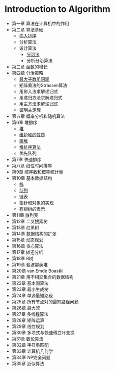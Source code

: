 # Introduction to Algorithm

- 第一章 算法在计算机中的作用
- 第二章 算法基础
  - [插入排序](./src/sort/insert_sort.rs)
  - 分析算法
  - 设计算法
    - [分治法](./src/sort/merge_sort.rs)
    - 分析分治算法
- 第三章 函数的增长
- 第四章 分治策略
  - [最大子数组问题](./src/chapter4/find_maximum_subarray.rs)
  - 矩阵乘法的Strassen算法
  - 用带入法求解递归式
  - 用递归方法求解递归式
  - 用主方法求解递归式
  - 证明主定理
- 第五章 概率分析和随机算法
- 第6章 堆排序
  - [堆](./src/heap.rs)
  - [维护堆的性质](./src/heap.rs)
  - [建堆](./src/heap.rs)
  - [堆排序算法](./src/heap.rs)
  - 优先队列
- 第7章 快速排序
- 第八章 线性时间排序
- 第9章 顺序数和概率统计量
- 第10章 基本数据结构
  - [栈](./src/stack.rs)
  - [队列](./src/queue.rs)
  - 链表
  - 指针和对象的实现
  - 有根树的表示
- 第11章 散列表
- 第12章 二叉搜索树
- 第13章 红黑树
- 第14章 数据结构的扩张
- 第15章 动态规划
- 第16章 贪心算法
- 第17章 摊还分析
- 第18章 B树
- 第19章 斐波那契堆
- 第20章 van Emde Boas树
- 第21章 用不相交集合的数据结构
- 第22章 基本图算法
- 第23章 最小生成树
- 第24章 单源最短路径
- 第25章 所有节点对的最短路径问题
- 第26章 最大流
- 第27章 多线程算法
- 第28章 矩阵运算
- 第29章 线性规划
- 第30章 多项式与快速傅立叶变换
- 第31章 数论算法
- 第32章 字符串匹配
- 第33章 计算机几何学
- 第34章 NP完全问题
- 第35章 近似算法
